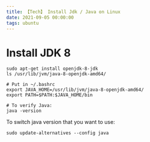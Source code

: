```yaml
---
title: 【Tech】 Install Jdk / Java on Linux
date: 2021-09-05 00:00:00
tags: ubuntu
---
```


# Install JDK 8

    sudo apt-get install openjdk-8-jdk
    ls /usr/lib/jvm/java-8-openjdk-amd64/

    # Put in ~/.bashrc
    export JAVA_HOME=/usr/lib/jvm/java-8-openjdk-amd64/
    export PATH=$PATH:$JAVA_HOME/bin

    # To verify Java:
    java -version

To switch java version that you want to use: 

    sudo update-alternatives --config java
